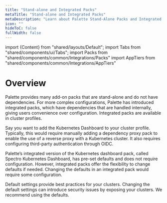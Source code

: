 ```yaml
---
title: "Stand-alone and Integrated Packs"
metaTitle: "Stand-alone and Integrated Packs"
metaDescription: "Learn about Palette Stand-Alone Packs and Integrated Packs."
icon: ""
hideToC: false
fullWidth: false
---
```


import {Content} from "shared/layouts/Default";
import Tabs from "shared/components/ui/Tabs";
import Packs from "shared/components/common/Integrations/Packs"
import AppTiers from "shared/components/common/Integrations/AppTiers"

# Overview

Palette provides many add-on packs that are stand-alone and do not have dependencies. For more complex configurations, Palette has introduced integrated packs, which have dependencies that are handled internally, giving users convenience over configuration. Integrated packs are available in cluster profiles.

Say you want to add the Kubernetes Dashboard to your cluster profile. Typically, this would require manually adding a dependency proxy pack to enable the use of a reverse proxy with a Kubernetes cluster. It also requires configuring third-party authentication through OIDC.

Palette’s integrated version of the Kubernetes dashboard pack, called Spectro Kubernetes Dashboard, has pre-set defaults and does not require configuration. However, integrated packs offer the flexibility to change defaults if needed. Changing the defaults in an integrated pack would require some configuration. 

<WarningBox>
Default settings provide best practices for your clusters. Changing the default settings can introduce security issues by exposing your clusters. We recommend using the defaults.
</WarningBox>

<br />

<br />


